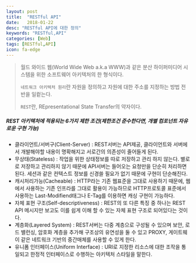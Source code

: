 ```yaml
---
layout: post
title:  "RESTful API"
date:   2018-01-22
desc: "RESTful API에 대한 정의"
keywords: "RESTful,API"
categories: [Web]
tags: [RESTful,API]
icon: fa-edge
---
```



> 월드 와이드 웹(World Wide Web a.k.a WWW)과 같은 분산 하이퍼미디어 시스템을 위한 소프트웨어 아키텍처의 한 형식이다.
> 
> `네트워크 아키텍처 원리`란 자원을 정의하고 자원에 대한 주소를 지정하는 방법 전반을 일컽는다.
>
> `REST`란, REpresentational State Transfer의 약자이다. 

##### REST 아키텍처에 적용되는 6가지 제한 조건(제한조건 준수한다면, 개별 컴포넌트 자유로운 구현 가능)
- 클라이언트/서버구(Client-Server) : REST서버는 API제공, 클라이언트와 서버에서 개발해야할 내용이 명확해지고 서로간의 의존성이 줄어들게 된다.
- 무상태(Stateless) : 작업을 위한 상태정보를 따로 저장하고 관리 하지 않는다. 별로로 저장하고 관리하지 않기 때문에 API서버는 들어오는 요청만을 단순히 처리하면된다.
세션과 같은 컨텍스트 정보를 신경쓸 필요가 없기 때문에 구현이 단순해진다.
- 캐시처리가능(Cacheable) : HTTP라는 기존 웹표준을 그대로 사용하기 때문에, 웹에서 사용하는 기존 인프라를 그대로 활용이 가능하므로 HTTP프로토콜 표준에서 사용하는 
Last-Modifiend태그나 E-Tag를 이용하면 캐싱 구현이 가능하다.
- 자체 표현 구조(Self-descriptiveness) : REST의 또 다른 특징 중 하나는 REST API 메시지만 보고도 이를 쉽게 이해 할 수 있는 자체 표현 구조로 되어있다는 것이다.
- 계층화(Layered System) : REST서버는 다중 계층으로 구성될 수 있으며 보안, 로드 밸런싱, 암호화 계층을 추가해 구조상의 유연성을 둘 수 있고 PROXY, 게이트웨이 같은 
네트워크 기반의 중간매체를 사용할 수 있게 한다.
- 유니폼 인터페이스(Uniform Interface) : URI로 지정한 리소스에 대한 조작을 통일되고 한정적 인터페이스로 수행하는 아키텍처 스타일을 말한다.









